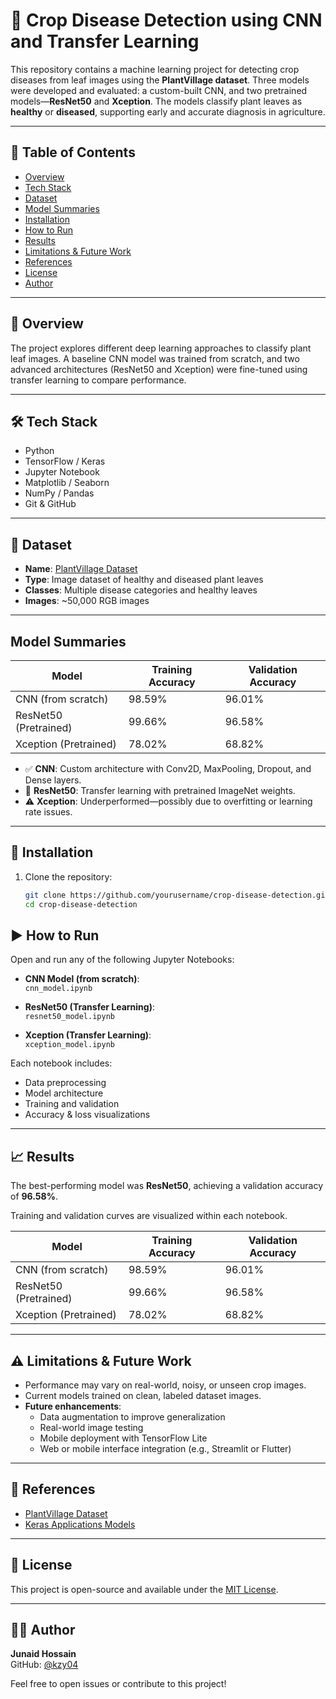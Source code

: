 # 🌿 Crop Disease Detection using CNN and Transfer Learning

This repository contains a machine learning project for detecting crop diseases from leaf images using the **PlantVillage dataset**. Three models were developed and evaluated: a custom-built CNN, and two pretrained models—**ResNet50** and **Xception**. The models classify plant leaves as **healthy** or **diseased**, supporting early and accurate diagnosis in agriculture.

---

## 📂 Table of Contents

- [Overview](#overview)
- [Tech Stack](#tech-stack)
- [Dataset](#dataset)
- [Model Summaries](#model-summaries)
- [Installation](#installation)
- [How to Run](#how-to-run)
- [Results](#results)
- [Limitations & Future Work](#limitations--future-work)
- [References](#references)
- [License](#license)
- [Author](#author)

---

## 📜 Overview

The project explores different deep learning approaches to classify plant leaf images. A baseline CNN model was trained from scratch, and two advanced architectures (ResNet50 and Xception) were fine-tuned using transfer learning to compare performance.

---

## 🛠 Tech Stack

- Python
- TensorFlow / Keras
- Jupyter Notebook
- Matplotlib / Seaborn
- NumPy / Pandas
- Git & GitHub

---

## 🌱 Dataset

- **Name**: [PlantVillage Dataset](https://www.kaggle.com/datasets/emmarex/plantdisease)
- **Type**: Image dataset of healthy and diseased plant leaves
- **Classes**: Multiple disease categories and healthy leaves
- **Images**: ~50,000 RGB images

---

## Model Summaries

| Model               | Training Accuracy | Validation Accuracy |
|---------------------|-------------------|----------------------|
| CNN (from scratch)  | 98.59%            | 96.01%               |
| ResNet50 (Pretrained) | 99.66%            | 96.58%               |
| Xception (Pretrained) | 78.02%            | 68.82%               |

- ✅ **CNN**: Custom architecture with Conv2D, MaxPooling, Dropout, and Dense layers.
- 🔁 **ResNet50**: Transfer learning with pretrained ImageNet weights.
- ⚠️ **Xception**: Underperformed—possibly due to overfitting or learning rate issues.

---

## 💾 Installation

1. Clone the repository:
   ```bash
   git clone https://github.com/yourusername/crop-disease-detection.git
   cd crop-disease-detection


## ▶️ How to Run

Open and run any of the following Jupyter Notebooks:

- **CNN Model (from scratch)**:  
  `cnn_model.ipynb`

- **ResNet50 (Transfer Learning)**:  
  `resnet50_model.ipynb`

- **Xception (Transfer Learning)**:  
  `xception_model.ipynb`

Each notebook includes:
- Data preprocessing
- Model architecture
- Training and validation
- Accuracy & loss visualizations

---

## 📈 Results

The best-performing model was **ResNet50**, achieving a validation accuracy of **96.58%**.

Training and validation curves are visualized within each notebook.

| Model               | Training Accuracy | Validation Accuracy |
|---------------------|-------------------|----------------------|
| CNN (from scratch)  | 98.59%            | 96.01%               |
| ResNet50 (Pretrained) | 99.66%            | 96.58%               |
| Xception (Pretrained) | 78.02%            | 68.82%               |

---

## ⚠️ Limitations & Future Work

- Performance may vary on real-world, noisy, or unseen crop images.
- Current models trained on clean, labeled dataset images.
- **Future enhancements**:
  - Data augmentation to improve generalization
  - Real-world image testing
  - Mobile deployment with TensorFlow Lite
  - Web or mobile interface integration (e.g., Streamlit or Flutter)

---

## 🔗 References

- [PlantVillage Dataset](https://www.kaggle.com/datasets/emmarex/plantdisease)
- [Keras Applications Models](https://keras.io/api/applications/)

---

## 📄 License

This project is open-source and available under the [MIT License](LICENSE).

---

## 🙋‍♂️ Author

**Junaid Hossain**  
GitHub: [@kzy04](https://github.com/kzy04)

Feel free to open issues or contribute to this project!
